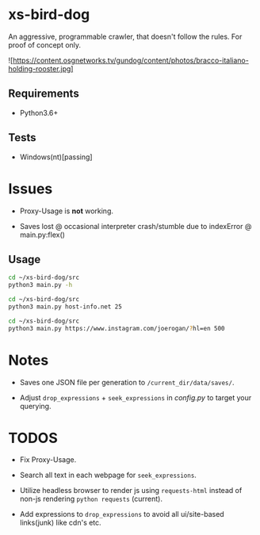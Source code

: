# xs-bird-dog
An aggressive, programmable crawler, that doesn't follow the rules.
For proof of concept only.

![https://content.osgnetworks.tv/gundog/content/photos/bracco-italiano-holding-rooster.jpg]

## Requirements
- Python3.6+

## Tests
- Windows(nt)[passing]

# Issues

- Proxy-Usage is **not** working.

- Saves lost @ occasional interpreter crash/stumble due to indexError @ main.py:flex()

## Usage
```bash
cd ~/xs-bird-dog/src
python3 main.py -h
```
```bash
cd ~/xs-bird-dog/src
python3 main.py host-info.net 25
```
```bash
cd ~/xs-bird-dog/src
python3 main.py https://www.instagram.com/joerogan/?hl=en 500
```
# Notes

- Saves one JSON file per generation to `/current_dir/data/saves/`.

- Adjust `drop_expressions` + `seek_expressions` in *config.py* to target your querying.

# TODOS

- Fix Proxy-Usage.

- Search all text in each webpage for `seek_expressions`.

- Utilize headless browser to render js using `requests-html` instead of non-js rendering `python requests` (current).

- Add expressions to `drop_expressions` to avoid all ui/site-based links(junk) like cdn's etc.

